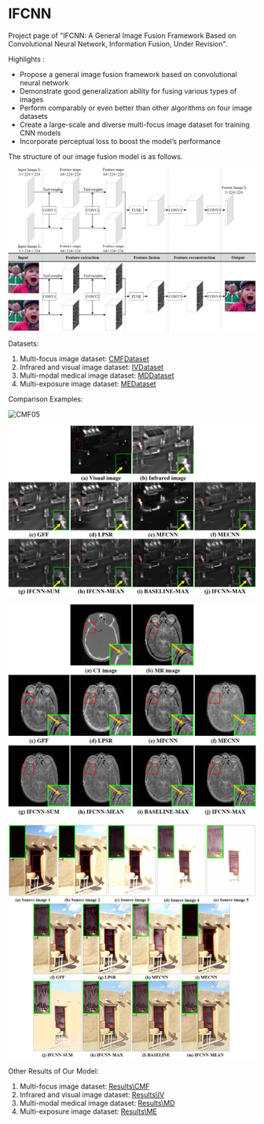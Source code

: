 # IFCNN
Project page of  "IFCNN: A General Image Fusion Framework Based on Convolutional Neural Network,  Information Fusion, Under Revision". 



Highlights :

- Propose a general image fusion framework based on convolutional neural network
- Demonstrate good generalization ability for fusing various types of images
- Perform comparably or even better than other algorithms on four image datasets
- Create a large-scale and diverse multi-focus image dataset for training CNN models
- Incorporate perceptual loss to boost the model’s performance



The structure of our image fusion model is as follows.

![flowchart](.\flowchart.png)



Datasets:

1. Multi-focus image dataset: [CMFDataset](.\Datasets\CMFDataset )
2. Infrared and visual image dataset: [IVDataset](.\Datasets\IVDataset)
3. Multi-modal medical image dataset: [MDDataset](.\Datasets\MDDataset)
4. Multi-exposure image dataset: [MEDataset](.\Datasets\MEDataset)



Comparison Examples:

![CMF05](.\Comparisons\CMF05.png)



![CMF05](.\Comparisons\IVroad.png)



![MDc02](.\Comparisons\MDc02.png)



![MEdoor](.\Comparisons\MEdoor.png)



Other Results of Our Model:

1. Multi-focus image dataset: [Results\CMF](.\Results\CMF )
2. Infrared and visual image dataset: [Results\IV](.\Results\IV)
3. Multi-modal medical image dataset: [Results\MD](.\Results\MDDataset)
4. Multi-exposure image dataset: [Results\ME](Results\ME)